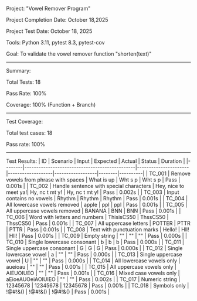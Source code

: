Project: "Vowel Remover Program" 

Project Completion Date: October 18,2025

Project Test Date: October 18, 2025

Tools: Python 3.11, pytest 8.3, pytest-cov 

Goal: To validate the vowel remover function "shorten(text)"
_________________________________________
Summary:

Total Tests: 18

Pass Rate: 100%

Coverage: 100% (Function + Branch)
_________________________________________
Test Coverage:

Total test cases: 18

Pass rate: 100%
_________________________________________

Test Results:
| ID     | Scenario                                      | Input                | Expected          | Actual           | Status | Duration |
|--------|-----------------------------------------------|----------------------|-------------------|------------------|--------|----------|
| TC_001 | Remove vowels from phrase with spaces         | What is up           | Wht s p           | Wht s p          | Pass   | 0.001s   |
| TC_002 | Handle sentence with special characters       | Hey, nice to meet ya!| Hy, nc t mt y!    | Hy, nc t mt y!   | Pass   | 0.002s   |
| TC_003 | Input contains no vowels                      | Rhythm               | Rhythm            | Rhythm           | Pass   | 0.001s   |
| TC_004 | All lowercase vowels removed                  | apple                | ppl               | ppl              | Pass   | 0.001s   |
| TC_005 | All uppercase vowels removed                  | BANANA               | BNN               | BNN              | Pass   | 0.001s   |
| TC_006 | Word with letters and numbers                 | ThisisCS50           | ThssCS50          | ThssCS50         | Pass   | 0.001s   |
| TC_007 | All uppercase letters                         | POTTER               | PTTR              | PTTR             | Pass   | 0.001s   |
| TC_008 | Text with punctuation marks                   | Hello!               | Hll!              | Hll!             | Pass   | 0.001s   |
| TC_009 | Empty string                                  | ""                   | ""                | ""               | Pass   | 0.000s   |
| TC_010 | Single lowercase consonant                    | b                    | b                 | b                | Pass   | 0.000s   |
| TC_011 | Single uppercase consonant                    | G                    | G                 | G                | Pass   | 0.000s   |
| TC_012 | Single lowercase vowel                        | a                    | ""                | ""               | Pass   | 0.000s   |
| TC_013 | Single uppercase vowel                        | U                    | ""                | ""               | Pass   | 0.000s   |
| TC_014 | All lowercase vowels only                     | aueioau              | ""                | ""               | Pass   | 0.001s   |
| TC_015 | All uppercase vowels only                     | AIEUOIUEO            | ""                | ""               | Pass   | 0.001s   |
| TC_016 | Mixed case vowels only                        | aEioeAUOeiAOIUIEO    | ""                | ""               | Pass   | 0.002s   |
| TC_017 | Numeric string                                | 12345678             | 12345678          | 12345678         | Pass   | 0.001s   |
| TC_018 | Symbols only                                  | !@#!&()              | !@#!&()           | !@#!&()          | Pass   | 0.001s   |

